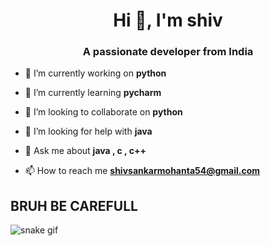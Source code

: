 <h1 align="center">Hi 👋, I'm shiv</h1>
<h3 align="center">A passionate developer from India</h3>

- 🔭 I’m currently working on **python**

- 🌱 I’m currently learning **pycharm**

- 👯 I’m looking to collaborate on **python**

- 🤝 I’m looking for help with **java**

- 💬 Ask me about **java , c , c++**

- 📫 How to reach me **shivsankarmohanta54@gmail.com**

## BRUH BE CAREFULL
![snake gif](https://github.com/shiv1305/shiv1305/blob/output/github-contribution-grid-snake.gif)

